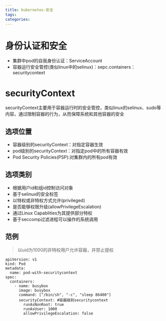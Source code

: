 ```yaml
---
title: kubernetes-安全
tags:
categories:
---
```

# 身份认证和安全
* 集群中pod的自我身份认证：ServiceAccount
* 容器运行安全管控(类似linux中的selinux)：sepc.containers：securitycontext

# securityContext
securityContext主要用于容器运行时的安全管控，类似linux的selinux、sudo等内容，通过限制容器的行为，从而保障系统和其他容器的安全
## 选项位置
* 容器级别的securityContext：对指定容器生效
* pod级别的securityContext：对指定pod中的所有容器有效
* Pod Security Policies(PSP):对集群内的所有pod有效

## 选项类别
* 根据用户id和组id控制访问对象
* 基于selinux的安全标签
* 以特权或非特权方式允许(privileged)
* 是否能够权限升级(allowPrivilegeEscalation)
* 通过Linux Capablities为其提供部分特权
* 基于seccomp过滤进程可以操作的系统调用

## 范例
>以uid为1000的非特权用户允许容器，并禁止提权

```
apiVersion: v1
kind: Pod
metadata:
  name: pod-with-securitycontext
spec:
  containers:
    - name: busybox
      image: busybox
      command: ["/bin/sh", "-c", "sleep 86400"]
      securityContext: #容器级别securitycontext
        runAsNonRoot: true
        runAsUser: 1000
        allowPrivilegeEscalation: false
```
